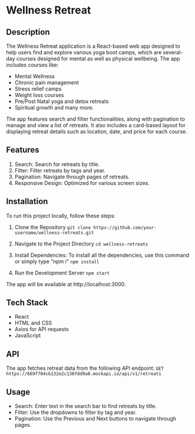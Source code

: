 # Wellness Retreat
## Description
The Wellness Retreat application is a React-based web app designed to help users find and explore various yoga boot camps, which are several-day courses designed for mental as well as physical wellbeing. The app includes courses like:

- Mental Wellness
- Chronic pain management
- Stress relief camps
- Weight loss courses
- Pre/Post Natal yoga and detox retreats
- Spiritual growth and many more.


The app features search and filter functionalities, along with pagination to manage and view a list of retreats. It also includes a card-based layout for displaying retreat details such as location, date, and price for each course.

## Features
1. Search: Search for retreats by title.
2. Filter: Filter retreats by tags and year.
3. Pagination: Navigate through pages of retreats.
4. Responsive Design: Optimized for various screen sizes.


## Installation
To run this project locally, follow these steps:

1. Clone the Repository
```git clone https://github.com/your-username/wellness-retreats.git```

2. Navigate to the Project Directory
```cd wellness-retreats```

3. Install Dependencies: To install all the dependencies, use this command or simply type “npm i"
```npm install```

4. Run the Development Server
```npm start```

The app will be available at http://localhost:3000.

## Tech Stack
- React
- HTML and CSS
- Axios for API requests
- JavaScript

  
## API
The app fetches retreat data from the following API endpoint:
`GET https://669f704cb132e2c136fdd9a0.mockapi.io/api/v1/retreats`

## Usage
- Search: Enter text in the search bar to find retreats by title.
- Filter: Use the dropdowns to filter by tag and year.
- Pagination: Use the Previous and Next buttons to navigate through pages.
